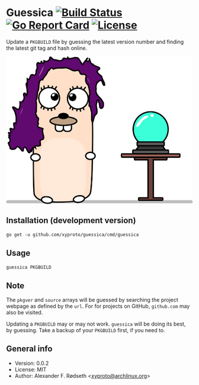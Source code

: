 # Guessica [![Build Status](https://travis-ci.com/xyproto/guessica.svg?branch=master)](https://travis-ci.com/xyproto/guessica) [![Go Report Card](https://goreportcard.com/badge/github.com/xyproto/guessica)](https://goreportcard.com/report/github.com/xyproto/guessica) [![License](https://img.shields.io/badge/license-MIT-green.svg?style=flat)](https://raw.githubusercontent.com/xyproto/guessica/master/LICENSE)

Update a `PKGBUILD` file by guessing the latest version number and finding the latest git tag and hash online.

![logo](img/guessica.svg)

## Installation (development version)

    go get -u github.com/xyproto/guessica/cmd/guessica

## Usage

	guessica PKGBUILD

## Note

The `pkgver` and `source` arrays will be guessed by searching the project webpage as defined by the `url`. For for projects on GitHub, `github.com` may also be visited.

Updating a `PKGBUILD` may or may not work. `guessica` will be doing its best, by guessing. Take a backup of your `PKGBUILD` first, if you need to.

## General info

* Version: 0.0.2
* License: MIT
* Author: Alexander F. Rødseth &lt;xyproto@archlinux.org&gt;
